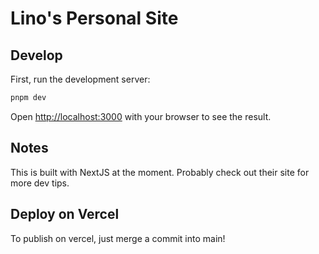 # Lino's Personal Site

## Develop

First, run the development server:

```bash
pnpm dev
```

Open [http://localhost:3000](http://localhost:3000) with your browser to see the
result.

## Notes

This is built with NextJS at the moment. Probably check out their site for more
dev tips.

## Deploy on Vercel

To publish on vercel, just merge a commit into main!
